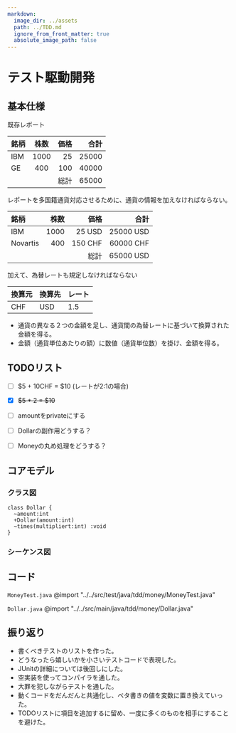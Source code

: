 ```yaml
---
markdown:
  image_dir: ../assets
  path: ../TDD.md
  ignore_from_front_matter: true
  absolute_image_path: false
---
```


# テスト駆動開発


## 基本仕様


既存レポート

|銘柄|株数|価格|合計|
|:---- |:----:|----:|----:|
|IBM |1000|25  |25000|
|GE  |400 |100 |40000|
|    |    |総計 |65000|

レポートを多国籍通貨対応させるために、通貨の情報を加えなければならない。

|銘柄       |株数  |価格  |合計  |
|:----     |----:|----:|----:|
|IBM       |1000|25 USD  |25000 USD|
|Novartis  |400 |150 CHF |60000 CHF|
|          |    |総計 |65000 USD|

加えて、為替レートも規定しなければならない

|換算元|換算先|レート|
|:----|:----|:----|
|CHF|USD|1.5|

+ 通貨の異なる２つの金額を足し、通貨間の為替レートに基づいて換算された金額を得る。
+ 金額（通貨単位あたりの額）に数値（通貨単位数）を掛け、金額を得る。

## TODOリスト

+ [ ] \$5 + 10CHF = \$10 (レートが2:1の場合)
+ [x] ~~\$5 * 2 = \$10~~
+ [ ] amountをprivateにする
+ [ ] Dollarの副作用どうする？
+ [ ] Moneyの丸め処理をどうする？


## コアモデル
### クラス図
```puml
class Dollar {
  ~amount:int
  +Dollar(amount:int)
  ~times(multipliert:int) :void
}
```
### シーケンス図

## コード
`MoneyTest.java`
@import "../../src/test/java/tdd/money/MoneyTest.java"

`Dollar.java`
@import "../../src/main/java/tdd/money/Dollar.java"

## 振り返り
+ 書くべきテストのリストを作った。
+ どうなったら嬉しいかを小さいテストコードで表現した。
+ JUnitの詳細については後回しにした。
+ 空実装を使ってコンパイラを通した。
+ 大罪を犯しながらテストを通した。
+ 動くコードをだんだんと共通化し、ベタ書きの値を変数に置き換えていった。
+ TODOリストに項目を追加するに留め、一度に多くのものを相手にすることを避けた。
